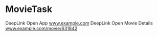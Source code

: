 # MovieTask
DeepLink Open App www.example.com
DeepLink Open Movie Details www.example.com/movie/631842
